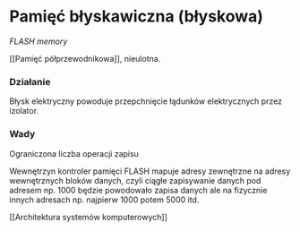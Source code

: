 # Pamięć błyskawiczna (błyskowa)
*FLASH memory*

[[Pamięć półprzewodnikowa]], nieulotna.

### Działanie
Błysk elektryczny powoduje przepchnięcie łądunków elektrycznych przez izolator.

### Wady
Ograniczona liczba operacji zapisu

Wewnętrzyn kontroler pamięci FLASH mapuje adresy zewnętrzne na adresy wewnętrznych bloków danych, czyli ciągłe zapisywanie danych pod adresem np. 1000 będzie powodowało zapisa danych ale na fizycznie innych adresach np. najpierw 1000 potem 5000 itd.

[[Architektura systemów komputerowych]]